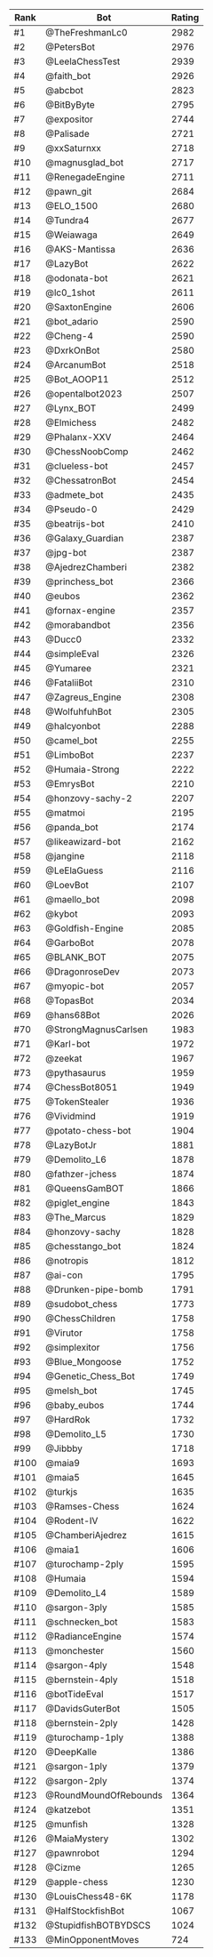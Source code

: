 Rank|Bot|Rating
---|---|---
#1|@TheFreshmanLc0|2982
#2|@PetersBot|2976
#3|@LeelaChessTest|2939
#4|@faith_bot|2926
#5|@abcbot|2823
#6|@BitByByte|2795
#7|@expositor|2744
#8|@Palisade|2721
#9|@xxSaturnxx|2718
#10|@magnusglad_bot|2717
#11|@RenegadeEngine|2711
#12|@pawn_git|2684
#13|@ELO_1500|2680
#14|@Tundra4|2677
#15|@Weiawaga|2649
#16|@AKS-Mantissa|2636
#17|@LazyBot|2622
#18|@odonata-bot|2621
#19|@lc0_1shot|2611
#20|@SaxtonEngine|2606
#21|@bot_adario|2590
#22|@Cheng-4|2590
#23|@DxrkOnBot|2580
#24|@ArcanumBot|2518
#25|@Bot_AOOP11|2512
#26|@opentalbot2023|2507
#27|@Lynx_BOT|2499
#28|@Elmichess|2482
#29|@Phalanx-XXV|2464
#30|@ChessNoobComp|2462
#31|@clueless-bot|2457
#32|@ChessatronBot|2454
#33|@admete_bot|2435
#34|@Pseudo-0|2429
#35|@beatrijs-bot|2410
#36|@Galaxy_Guardian|2387
#37|@jpg-bot|2387
#38|@AjedrezChamberi|2382
#39|@princhess_bot|2366
#40|@eubos|2362
#41|@fornax-engine|2357
#42|@morabandbot|2356
#43|@Ducc0|2332
#44|@simpleEval|2326
#45|@Yumaree|2321
#46|@FataliiBot|2310
#47|@Zagreus_Engine|2308
#48|@WolfuhfuhBot|2305
#49|@halcyonbot|2288
#50|@camel_bot|2255
#51|@LimboBot|2237
#52|@Humaia-Strong|2222
#53|@EmrysBot|2210
#54|@honzovy-sachy-2|2207
#55|@matmoi|2195
#56|@panda_bot|2174
#57|@likeawizard-bot|2162
#58|@jangine|2118
#59|@LeElaGuess|2116
#60|@LoevBot|2107
#61|@maello_bot|2098
#62|@kybot|2093
#63|@Goldfish-Engine|2085
#64|@GarboBot|2078
#65|@BLANK_BOT|2075
#66|@DragonroseDev|2073
#67|@myopic-bot|2057
#68|@TopasBot|2034
#69|@hans68Bot|2026
#70|@StrongMagnusCarlsen|1983
#71|@Karl-bot|1972
#72|@zeekat|1967
#73|@pythasaurus|1959
#74|@ChessBot8051|1949
#75|@TokenStealer|1936
#76|@Vividmind|1919
#77|@potato-chess-bot|1904
#78|@LazyBotJr|1881
#79|@Demolito_L6|1878
#80|@fathzer-jchess|1874
#81|@QueensGamBOT|1866
#82|@piglet_engine|1843
#83|@The_Marcus|1829
#84|@honzovy-sachy|1828
#85|@chesstango_bot|1824
#86|@notropis|1812
#87|@ai-con|1795
#88|@Drunken-pipe-bomb|1791
#89|@sudobot_chess|1773
#90|@ChessChildren|1758
#91|@Virutor|1758
#92|@simplexitor|1756
#93|@Blue_Mongoose|1752
#94|@Genetic_Chess_Bot|1749
#95|@melsh_bot|1745
#96|@baby_eubos|1744
#97|@HardRok|1732
#98|@Demolito_L5|1730
#99|@Jibbby|1718
#100|@maia9|1693
#101|@maia5|1645
#102|@turkjs|1635
#103|@Ramses-Chess|1624
#104|@Rodent-IV|1622
#105|@ChamberiAjedrez|1615
#106|@maia1|1606
#107|@turochamp-2ply|1595
#108|@Humaia|1594
#109|@Demolito_L4|1589
#110|@sargon-3ply|1585
#111|@schnecken_bot|1583
#112|@RadianceEngine|1574
#113|@monchester|1560
#114|@sargon-4ply|1548
#115|@bernstein-4ply|1518
#116|@botTideEval|1517
#117|@DavidsGuterBot|1505
#118|@bernstein-2ply|1428
#119|@turochamp-1ply|1388
#120|@DeepKalle|1386
#121|@sargon-1ply|1379
#122|@sargon-2ply|1374
#123|@RoundMoundOfRebounds|1364
#124|@katzebot|1351
#125|@munfish|1328
#126|@MaiaMystery|1302
#127|@pawnrobot|1294
#128|@Cizme|1265
#129|@apple-chess|1230
#130|@LouisChess48-6K|1178
#131|@HalfStockfishBot|1067
#132|@StupidfishBOTBYDSCS|1024
#133|@MinOpponentMoves|724
